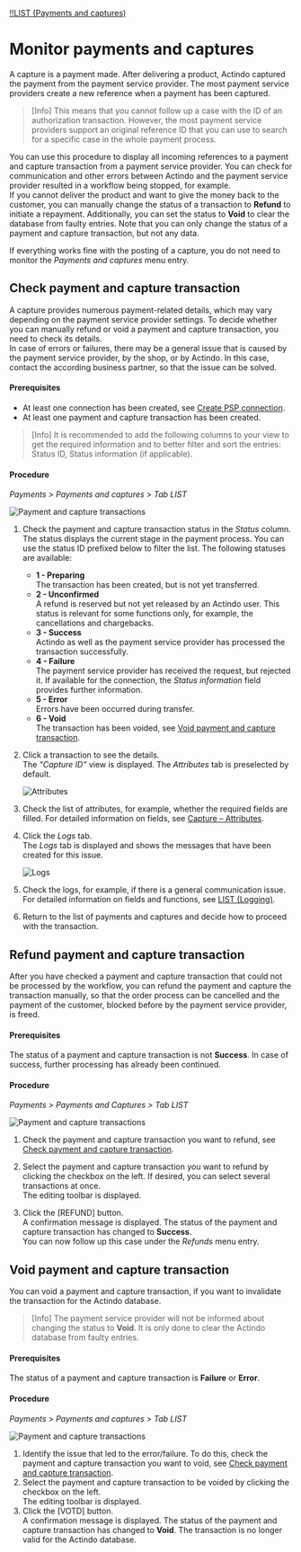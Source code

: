 [!!LIST (Payments and captures)](../UserInterface/02a_ListPaymentsAndCaptures.md)

# Monitor payments and captures

A capture is a payment made. After delivering a product, Actindo captured the payment from the payment service provider. The most payment service providers create a new reference when a payment has been captured.
> [Info] This means that you cannot follow up a case with the ID of an authorization transaction. However, the most payment service providers support an original reference ID that you can use to search for a specific case in the whole payment process.  

You can use this procedure to display all incoming references to a payment and capture transaction from a payment service provider. You can check for communication and other errors between Actindo and the payment service provider resulted in a workflow being stopped, for example.   
If you cannot deliver the product and want to give the money back to the customer, you can manually change the status of a transaction to **Refund** to initiate a repayment. Additionally, you can set the status to **Void** to clear the database from faulty entries. Note that you can only change the status of a payment and capture transaction, but not any data.    

If everything works fine with the posting of a capture, you do not need to monitor the *Payments and captures* menu entry.   




## Check payment and capture transaction

A capture provides numerous payment-related details, which may vary depending on the payment service provider settings. To decide whether you can manually refund or void a payment and capture transaction, you need to check its details.   
In case of errors or failures, there may be a general issue that is caused by the payment service provider, by the shop, or by Actindo. In this case, contact the according business partner, so that the issue can be solved.

#### Prerequisites

- At least one connection has been created, see [Create PSP connection](../Integration/01_ManageConnection.md#create-psp-connection).
- At least one payment and capture transaction has been created.
> [Info] It is recommended to add the following columns to your view to get the required information and to better filter and sort the entries: Status ID, Status information (if applicable).    

#### Procedure

*Payments > Payments and captures > Tab LIST*  

![Payment and capture transactions](../../Assets/Screenshots/Payments/PaymentsCaptures/LISTPaymentsCaptures.png "[Payment and capture transactions]")  


1. Check the payment and capture transaction status in the *Status* column. The status displays the current stage in the payment process. You can use the status ID prefixed below to filter the list. The following statuses are available:   
    - **1 - Preparing**  
        The transaction has been created, but is not yet transferred.
    - **2 - Unconfirmed**   
        A refund is reserved but not yet released by an Actindo user. This status is relevant for some functions only, for example, the cancellations and chargebacks.
    - **3 - Success**  
        Actindo as well as the payment service provider has processed the transaction successfully.
    - **4 - Failure**   
        The payment service provider has received the request, but rejected it. If available for the connection, the *Status information* field provides further information.
    - **5 - Error**   
       Errors have been occurred during transfer.
    - **6 - Void**   
       The transaction has been voided, see [Void payment and capture transaction](#void-payment-and-capture-transaction).
    
2. Click a transaction to see the details.   
    The *"Capture ID"* view is displayed. The *Attributes* tab is preselected by default.   

    ![Attributes](../../Assets/Screenshots/Payments/PaymentsCaptures/AttributesPaymentsCaptures.png "[Attributes]")

3. Check the list of attributes, for example, whether the required fields are filled. For detailed information on fields, see [Capture &ndash; Attributes](../UserInterface/02a_ListPaymentsAndCaptures.md#capture-–-attributes).

4. Click the *Logs* tab.   
The *Logs* tab is displayed and shows the messages that have been created for this issue. 

   ![Logs](../../Assets/Screenshots/Payments/PaymentsCaptures/LogPaymentCaptures.png "[Logs]")

5. Check the logs, for example, if there is a general communication issue.
For detailed information on fields and functions, see [LIST (Logging)](../UserInterface/07a_ListLogging.md).

6. Return to the list of payments and captures and decide how to proceed with the transaction.



## Refund payment and capture transaction

After you have checked a payment and capture transaction that could not be processed by the workflow, you can refund the payment and capture the transaction manually, so that the order process can be cancelled and the payment of the customer, blocked before by the payment service provider, is freed.<!---ist das richtig-->

#### Prerequisites

The status of a payment and capture transaction is not **Success**. In case of success, further processing has already been continued. <!---ist das richtig-->

#### Procedure

*Payments > Payments and Captures > Tab LIST*   

![Payment and capture transactions](../../Assets/Screenshots/Payments/PaymentsCaptures/LISTPaymentsCaptures.png "[Payment and capture transactions]")   

1. Check the payment and capture transaction you want to refund, see [Check payment and capture transaction](#check-payment-and-capture-transaction).

2. Select the payment and capture transaction you want to refund by clicking the checkbox on the left. If desired, you can select several transactions at once.     
    The editing toolbar is displayed.

3. Click the [REFUND] button. <!---was passsiert dann-->   
   A confirmation message is displayed. The status of the payment and capture transaction has changed to **Success**. <!---Stefan, oder "Unconfirmed"?-->   
   You can now follow up this case under the *Refunds* menu entry. <!---Stefan ist das richtig?--> 



## Void payment and capture transaction

You can void a payment and capture transaction, if you want to invalidate the transaction for the Actindo database. 
> [Info] The payment service provider will not be informed about changing the status to **Void**. It is only done to clear the Actindo database from faulty entries.

#### Prerequisites

The status of a payment and capture transaction is **Failure** or **Error**. 

#### Procedure
*Payments > Payments and captures > Tab LIST*

![Payment and capture transactions](../../Assets/Screenshots/Payments/PaymentsCaptures/LISTPaymentsCaptures.png "[Payment and capture transactions]")  

 1. Identify the issue that led to the error/failure. To do this, check the payment and capture transaction you want to void, see [Check payment and capture transaction](#check-payment-and-capture-transaction).
2. Select the payment and capture transaction to be voided by clicking the checkbox on the left.   
The editing toolbar is displayed.
3. Click the [VOTD] button.    
   A confirmation message is displayed. The status of the payment and capture transaction has changed to **Void**. The transaction is no longer valid for the Actindo database.